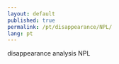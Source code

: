 ```yaml
---
layout: default
published: true
permalink: /pt/disappearance/NPL/
lang: pt
---
```


disappearance analysis NPL
